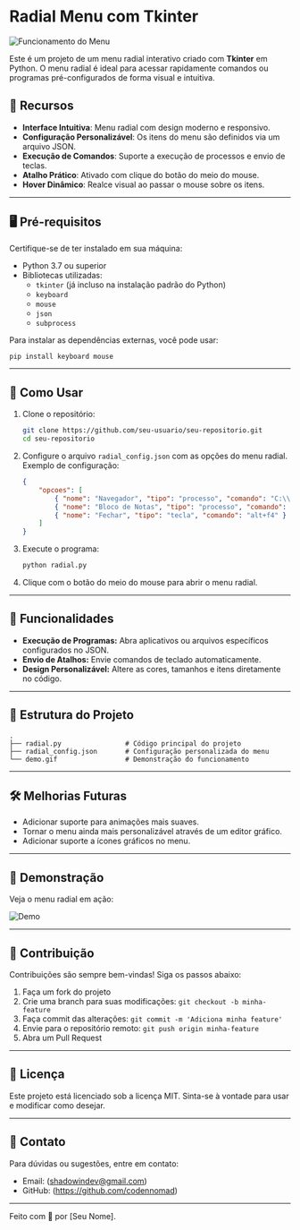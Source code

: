 # Radial Menu com Tkinter

![Funcionamento do Menu](https://github.com/seu-usuario/seu-repositorio/raw/main/demo.gif)

Este é um projeto de um menu radial interativo criado com **Tkinter** em Python. O menu radial é ideal para acessar rapidamente comandos ou programas pré-configurados de forma visual e intuitiva. 

## 🌟 Recursos

- **Interface Intuitiva**: Menu radial com design moderno e responsivo.
- **Configuração Personalizável**: Os itens do menu são definidos via um arquivo JSON.
- **Execução de Comandos**: Suporte a execução de processos e envio de teclas.
- **Atalho Prático**: Ativado com clique do botão do meio do mouse.
- **Hover Dinâmico**: Realce visual ao passar o mouse sobre os itens.

---

## 🖥️ Pré-requisitos

Certifique-se de ter instalado em sua máquina:

- Python 3.7 ou superior
- Bibliotecas utilizadas:
  - `tkinter` (já incluso na instalação padrão do Python)
  - `keyboard`
  - `mouse`
  - `json`
  - `subprocess`

Para instalar as dependências externas, você pode usar:
```bash
pip install keyboard mouse
```

---

## 🚀 Como Usar

1. Clone o repositório:
   ```bash
   git clone https://github.com/seu-usuario/seu-repositorio.git
   cd seu-repositorio
   ```

2. Configure o arquivo `radial_config.json` com as opções do menu radial. Exemplo de configuração:
   ```json
   {
       "opcoes": [
           { "nome": "Navegador", "tipo": "processo", "comando": "C:\\Program Files\\Google\\Chrome\\Application\\chrome.exe" },
           { "nome": "Bloco de Notas", "tipo": "processo", "comando": "notepad.exe" },
           { "nome": "Fechar", "tipo": "tecla", "comando": "alt+f4" }
       ]
   }
   ```

3. Execute o programa:
   ```bash
   python radial.py
   ```

4. Clique com o botão do meio do mouse para abrir o menu radial.

---

## 🎯 Funcionalidades

- **Execução de Programas:** Abra aplicativos ou arquivos específicos configurados no JSON.
- **Envio de Atalhos:** Envie comandos de teclado automaticamente.
- **Design Personalizável:** Altere as cores, tamanhos e itens diretamente no código.

---

## 📂 Estrutura do Projeto

```
.
├── radial.py                # Código principal do projeto
├── radial_config.json       # Configuração personalizada do menu
└── demo.gif                 # Demonstração do funcionamento
```

---

## 🛠️ Melhorias Futuras

- Adicionar suporte para animações mais suaves.
- Tornar o menu ainda mais personalizável através de um editor gráfico.
- Adicionar suporte a ícones gráficos no menu.

---

## 🎥 Demonstração

Veja o menu radial em ação:

![Demo](https://github.com/seu-usuario/seu-repositorio/raw/main/demo.gif)

---

## 🤝 Contribuição

Contribuições são sempre bem-vindas! Siga os passos abaixo:

1. Faça um fork do projeto
2. Crie uma branch para suas modificações: `git checkout -b minha-feature`
3. Faça commit das alterações: `git commit -m 'Adiciona minha feature'`
4. Envie para o repositório remoto: `git push origin minha-feature`
5. Abra um Pull Request

---

## 📝 Licença

Este projeto está licenciado sob a licença MIT. Sinta-se à vontade para usar e modificar como desejar.

---

## 📧 Contato

Para dúvidas ou sugestões, entre em contato:

- Email: (shadowindev@gmail.com)
- GitHub: (https://github.com/codennomad)

---

Feito com 💖 por [Seu Nome].
